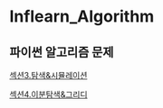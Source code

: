 # Inflearn_Algorithm

## 파이썬 알고리즘 문제

[섹션3.탐색&시뮬레이션](https://github.com/honghyelim/Inflearn_Algorithm/blob/main/sec3.ipynb)


[섹션4.이분탐색&그리디](https://github.com/honghyelim/Inflearn_Algorithm/blob/main/Sec4.ipynb)
